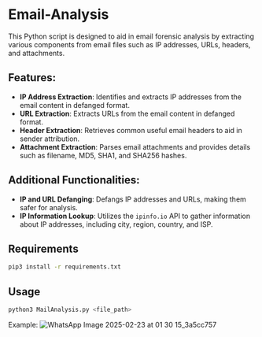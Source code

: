 # Email-Analysis

This Python script is designed to aid in email forensic analysis by extracting various components from email files such as IP addresses, URLs, headers, and attachments.

## Features:
- **IP Address Extraction**: Identifies and extracts IP addresses from the email content in defanged format.
- **URL Extraction**: Extracts URLs from the email content in defanged format.
- **Header Extraction**: Retrieves common useful email headers to aid in sender attribution.
- **Attachment Extraction**: Parses email attachments and provides details such as filename, MD5, SHA1, and SHA256 hashes.

## Additional Functionalities:
- **IP and URL Defanging**: Defangs IP addresses and URLs, making them safer for analysis.
- **IP Information Lookup**: Utilizes the `ipinfo.io` API to gather information about IP addresses, including city, region, country, and ISP.

## Requirements

```bash
pip3 install -r requirements.txt
```

## Usage
```bash
python3 MailAnalysis.py <file_path>
```

Example:
 ![WhatsApp Image 2025-02-23 at 01 30 15_3a5cc757](https://github.com/user-attachments/assets/980d53fb-071e-40e8-88a5-3cb7c6e404c7)






